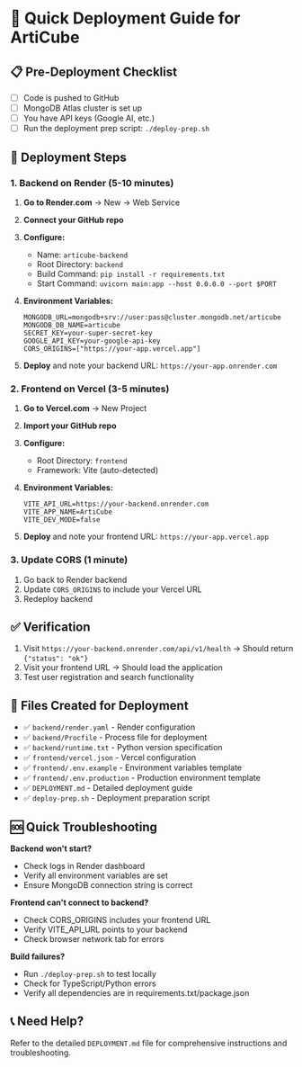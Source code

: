 # 🚀 Quick Deployment Guide for ArtiCube

## 📋 Pre-Deployment Checklist

- [ ] Code is pushed to GitHub
- [ ] MongoDB Atlas cluster is set up
- [ ] You have API keys (Google AI, etc.)
- [ ] Run the deployment prep script: `./deploy-prep.sh`

## 🎯 Deployment Steps

### 1. Backend on Render (5-10 minutes)

1. **Go to Render.com** → New → Web Service
2. **Connect your GitHub repo**
3. **Configure:**

   - Name: `articube-backend`
   - Root Directory: `backend`
   - Build Command: `pip install -r requirements.txt`
   - Start Command: `uvicorn main:app --host 0.0.0.0 --port $PORT`

4. **Environment Variables:**

   ```
   MONGODB_URL=mongodb+srv://user:pass@cluster.mongodb.net/articube
   MONGODB_DB_NAME=articube
   SECRET_KEY=your-super-secret-key
   GOOGLE_API_KEY=your-google-api-key
   CORS_ORIGINS=["https://your-app.vercel.app"]
   ```

5. **Deploy** and note your backend URL: `https://your-app.onrender.com`

### 2. Frontend on Vercel (3-5 minutes)

1. **Go to Vercel.com** → New Project
2. **Import your GitHub repo**
3. **Configure:**

   - Root Directory: `frontend`
   - Framework: Vite (auto-detected)

4. **Environment Variables:**

   ```
   VITE_API_URL=https://your-backend.onrender.com
   VITE_APP_NAME=ArtiCube
   VITE_DEV_MODE=false
   ```

5. **Deploy** and note your frontend URL: `https://your-app.vercel.app`

### 3. Update CORS (1 minute)

1. Go back to Render backend
2. Update `CORS_ORIGINS` to include your Vercel URL
3. Redeploy backend

## ✅ Verification

1. Visit `https://your-backend.onrender.com/api/v1/health` → Should return `{"status": "ok"}`
2. Visit your frontend URL → Should load the application
3. Test user registration and search functionality

## 🔧 Files Created for Deployment

- ✅ `backend/render.yaml` - Render configuration
- ✅ `backend/Procfile` - Process file for deployment
- ✅ `backend/runtime.txt` - Python version specification
- ✅ `frontend/vercel.json` - Vercel configuration
- ✅ `frontend/.env.example` - Environment variables template
- ✅ `frontend/.env.production` - Production environment template
- ✅ `DEPLOYMENT.md` - Detailed deployment guide
- ✅ `deploy-prep.sh` - Deployment preparation script

## 🆘 Quick Troubleshooting

**Backend won't start?**

- Check logs in Render dashboard
- Verify all environment variables are set
- Ensure MongoDB connection string is correct

**Frontend can't connect to backend?**

- Check CORS_ORIGINS includes your frontend URL
- Verify VITE_API_URL points to your backend
- Check browser network tab for errors

**Build failures?**

- Run `./deploy-prep.sh` to test locally
- Check for TypeScript/Python errors
- Verify all dependencies are in requirements.txt/package.json

## 📞 Need Help?

Refer to the detailed `DEPLOYMENT.md` file for comprehensive instructions and troubleshooting.
